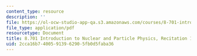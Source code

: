```yaml
---
content_type: resource
description: ''
file: https://ol-ocw-studio-app-qa.s3.amazonaws.com/courses/8-701-introduction-to-nuclear-and-particle-physics-fall-2020/2cca16b74005913962905fb0d5faba36_MIT8_701f20_rec19_slon.pdf
file_type: application/pdf
resourcetype: Document
title: 8.701 Introduction to Nuclear and Particle Physics, Recitation 19 Solutions
uid: 2cca16b7-4005-9139-6290-5fb0d5faba36
---
```

